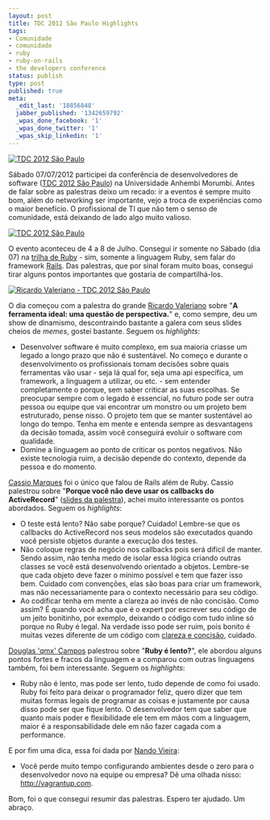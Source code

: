 ```yaml
---
layout: post
title: TDC 2012 São Paulo Highlights
tags:
- Comunidade
- comunidade
- ruby
- ruby-on-rails
- the developers conference
status: publish
type: post
published: true
meta:
  _edit_last: '18856848'
  jabber_published: '1342659792'
  _wpas_done_facebook: '1'
  _wpas_done_twitter: '1'
  _wpas_skip_linkedin: '1'
---
```

<a href="{{ site.url }}/img/posts/tdc-2012/tdc-2012-sao-paulo-1.jpg"><img src="{{ site.url }}/img/posts/tdc-2012/tdc-2012-sao-paulo-1.jpg?w=300" alt="TDC 2012 São Paulo" style="max-width:640px"></a>

Sábado 07/07/2012 participei da conferência de desenvolvedores de software (<a href="http://www.thedevelopersconference.com.br/tdc/2012/index.html" target="_blank">TDC 2012 São Paulo</a>) na Universidade Anhembi Morumbi. Antes de falar sobre as palestras deixo um recado: ir a eventos é sempre muito bom, além do networking ser importante, vejo a troca de experiências como o maior benefício. O profissional de TI que não tem o senso de comunidade, está deixando de lado algo muito valioso.

<a href="{{ site.url }}/img/posts/tdc-2012/tdc-2012-sao-paulo-4.jpg"><img src="{{ site.url }}/img/posts/tdc-2012/tdc-2012-sao-paulo-4.jpg?w=300" alt="TDC 2012 São Paulo" style="max-width:640px"></a>

O evento aconteceu de 4 a 8 de Julho. Consegui ir somente no Sábado (dia 07) na <a href="http://www.thedevelopersconference.com.br/tdc/2012/saopaulo/trilha-ruby#programacao" target="_blank">trilha de Ruby</a> - sim, somente a linguagem Ruby, sem falar do framework <a href="http://rubyonrails.com.br/" target="_blank">Rails</a>. Das palestras, que por sinal foram muito boas, consegui tirar alguns pontos importantes que gostaria de compartilhá-los.

<a href="{{ site.url }}/img/posts/tdc-2012/tdc-2012-sao-paulo-3.jpg"><img src="{{ site.url }}/img/posts/tdc-2012/tdc-2012-sao-paulo-3.jpg?w=300" alt="Ricardo Valeriano - TDC 2012 São Paulo" style="max-width:640px"></a>

O dia começou com a palestra do grande <a href="http://blog.ricardovaleriano.com/" target="_blank">Ricardo Valeriano</a> sobre "<strong>A ferramenta ideal: uma questão de perspectiva.</strong>" e, como sempre, deu um show de dinamismo, descontraindo bastante a galera com seus slides cheios de <em>memes</em>, gostei bastante. Seguem os <em>highlights</em>:
<ul>
	<li>Desenvolver software é muito complexo, em sua maioria criasse um legado a longo prazo que não é sustentável. No começo e durante o desenvolvimento os profissionais tomam decisões sobre quais ferramentas vão usar - seja lá qual for, seja uma api específica, um framework, a linguagem a utilizar, ou etc. - sem entender completamente o porque, sem saber criticar as suas escolhas. Se preocupar sempre com o legado é essencial, no futuro pode ser outra pessoa ou equipe que vai encontrar um monstro ou um projeto bem estruturado, pense nisso. O projeto tem que se manter sustentável ao longo do tempo. Tenha em mente e entenda sempre as desvantagens da decisão tomada, assim você conseguirá evoluir o software com qualidade.</li>
	<li>Domine a linguagem ao ponto de criticar os pontos negativos. Não existe tecnologia ruim, a decisão depende do contexto, depende da pessoa e do momento.</li>
</ul>
<a href="http://cassiomarques.wordpress.com/" target="_blank">Cassio Marques</a> foi o único que falou de Rails além de Ruby. Cassio palestrou sobre "<strong>Porque você não deve usar os callbacks do ActiveRecord</strong>" (<a title="Porque você não deve usar os callbacks do ActiveRecord" href="https://speakerdeck.com/u/cassiomarques/p/porque-voce-nao-deve-usar-os-callbacks-do-activerecord" target="_blank">slides da palestra</a>), achei muito interessante os pontos abordados. Seguem os <em>highlights</em>:
<ul>
	<li>O teste está lento? Não sabe porque? Cuidado! Lembre-se que os callbacks do ActiveRecord nos seus modelos são executados quando você persiste objetos durante a execução dos testes.</li>
	<li>Não coloque regras de negócio nos callbacks pois será difícil de manter. Sendo assim, não tenha medo de isolar essa lógica criando outras classes se você está desenvolvendo orientado a objetos. Lembre-se que cada objeto deve fazer o mínimo possível e tem que fazer isso bem. Cuidado com convenções, elas são boas para criar um framework, mas não necessariamente para o contexto necessário para seu código.</li>
	<li>Ao codificar tenha em mente a clareza ao invés de não concisão. Como assim? É quando você acha que é o expert por escrever seu código de um jeito bonitinho, por exemplo, deixando o código com tudo inline só porque no Ruby é legal. Na verdade isso pode ser ruim, pois bonito é muitas vezes diferente de um código com <a href="http://blog.caelum.com.br/codigo-conciso-claro-e-breve/" target="_blank">clareza e concisão</a>, cuidado.</li>
</ul>
<a href="http://blog.qmx.me" target="_blank">Douglas 'qmx' Campos</a> palestrou sobre "<strong>Ruby é lento?</strong>", ele abordou alguns pontos fortes e fracos da linguagem e a comparou com outras linguagens também, foi bem interessante. Seguem os <em>highlights</em>:
<ul>
	<li>Ruby não é lento, mas pode ser lento, tudo depende de como foi usado. Ruby foi feito para deixar o programador feliz, quero dizer que tem muitas formas legais de programar as coisas e justamente por causa disso pode ser que fique lento. O desenvolvedor tem que saber que quanto mais poder e flexibilidade ele tem em mãos com a linguagem, maior é a responsabilidade dele em não fazer cagada com a performance.</li>
</ul>
E por fim uma dica, essa foi dada por <a href="http://nandovieira.com.br" target="_blank">Nando Vieira</a>:
<ul>
	<li>Você perde muito tempo configurando ambientes desde o zero para o desenvolvedor novo na equipe ou empresa? Dê uma olhada nisso: <a href="http://vagrantup.com/" target="_blank">http://vagrantup.com</a>.</li>
</ul>
Bom, foi o que consegui resumir das palestras. Espero ter ajudado.
Um abraço.